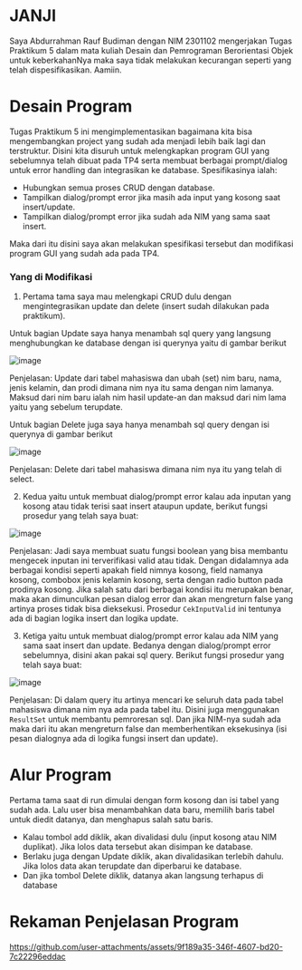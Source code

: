 # JANJI
 Saya Abdurrahman Rauf Budiman dengan NIM 2301102 mengerjakan Tugas Praktikum 5 dalam mata kuliah Desain dan Pemrograman Berorientasi Objek untuk keberkahanNya maka saya tidak melakukan kecurangan seperti yang telah dispesifikasikan. Aamiin.

# Desain Program
Tugas Praktikum 5 ini mengimplementasikan bagaimana kita bisa mengembangkan project yang sudah ada menjadi lebih baik lagi dan terstruktur. Disini kita disuruh untuk melengkapkan program GUI yang sebelumnya telah dibuat pada TP4 serta membuat berbagai prompt/dialog untuk error handling dan integrasikan ke database. Spesifikasinya ialah:
- Hubungkan semua proses CRUD dengan database.
- Tampilkan dialog/prompt error jika masih ada input yang kosong saat insert/update.
- Tampilkan dialog/prompt error jika sudah ada NIM yang sama saat insert.

Maka dari itu disini saya akan melakukan spesifikasi tersebut dan modifikasi program GUI yang sudah ada pada TP4.

### Yang di Modifikasi
1) Pertama tama saya mau melengkapi CRUD dulu dengan mengintegrasikan update dan delete (insert sudah dilakukan pada praktikum).

Untuk bagian Update saya hanya menambah sql query yang langsung menghubungkan ke database dengan isi querynya yaitu di gambar berikut

![image](https://github.com/user-attachments/assets/57b5f9c2-2195-47d3-9e32-b9f4ef07ff61)

Penjelasan: Update dari tabel mahasiswa dan ubah (set) nim baru, nama, jenis kelamin, dan prodi dimana nim nya itu sama dengan nim lamanya. Maksud dari nim baru ialah nim hasil update-an dan maksud dari nim lama yaitu yang sebelum terupdate. 

Untuk bagian Delete juga saya hanya menambah sql query dengan isi querynya di gambar berikut

![image](https://github.com/user-attachments/assets/466c3234-52a6-46a4-b92c-0a69f22995da)

Penjelasan: Delete dari tabel mahasiswa dimana nim nya itu yang telah di select.

2) Kedua yaitu untuk membuat dialog/prompt error kalau ada inputan yang kosong atau tidak terisi saat insert ataupun update, berikut fungsi prosedur yang telah saya buat:
   
![image](https://github.com/user-attachments/assets/1208c3b0-820d-401c-a479-6a7c2810a605)

Penjelasan: Jadi saya membuat suatu fungsi boolean yang bisa membantu mengecek inputan ini terverifikasi valid atau tidak. Dengan didalamnya ada berbagai kondisi seperti apakah field nimnya kosong, field namanya kosong, combobox jenis kelamin kosong, serta dengan radio button pada prodinya kosong. Jika salah satu dari berbagai kondisi itu merupakan benar, maka akan dimunculkan pesan dialog error dan akan mengreturn false yang artinya proses tidak bisa dieksekusi. Prosedur `CekInputValid` ini tentunya ada di bagian logika insert dan logika update.

3) Ketiga yaitu untuk membuat dialog/prompt error kalau ada NIM yang sama saat insert dan update. Bedanya dengan dialog/prompt error sebelumnya, disini akan pakai sql query. Berikut fungsi prosedur yang telah saya buat:

![image](https://github.com/user-attachments/assets/98798c48-34c7-4e5f-a3b7-8ecbef6a01e1)

Penjelasan: Di dalam query itu artinya mencari ke seluruh data pada tabel mahasiswa dimana nim nya ada pada tabel itu. Disini juga menggunakan `ResultSet` untuk membantu pemroresan sql. Dan jika NIM-nya sudah ada maka dari itu akan mengreturn false dan memberhentikan eksekusinya (isi pesan dialognya ada di logika fungsi insert dan update).

# Alur Program
Pertama tama saat di run dimulai dengan form kosong dan isi tabel yang sudah ada. Lalu user bisa menambahkan data baru, memilih baris tabel untuk diedit datanya, dan menghapus salah satu baris. 
- Kalau tombol add diklik, akan divalidasi dulu (input kosong atau NIM duplikat). Jika lolos data tersebut akan disimpan ke database.
- Berlaku juga dengan Update diklik, akan divalidasikan terlebih dahulu. Jika lolos data akan terupdate dan diperbarui ke database.
- Dan jika tombol Delete diklik, datanya akan langsung terhapus di database

# Rekaman Penjelasan Program
https://github.com/user-attachments/assets/9f189a35-346f-4607-bd20-7c22296eddac

